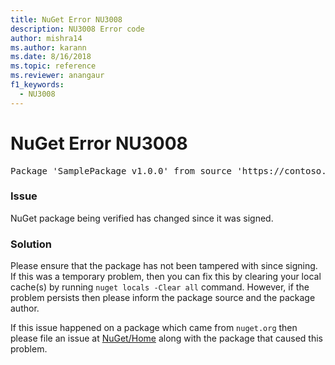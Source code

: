```yaml
---
title: NuGet Error NU3008
description: NU3008 Error code
author: mishra14
ms.author: karann
ms.date: 8/16/2018
ms.topic: reference
ms.reviewer: anangaur
f1_keywords: 
  - NU3008
---
```


# NuGet Error NU3008

<pre>Package 'SamplePackage v1.0.0' from source 'https://contoso.com/index.json': The package integrity check failed.</pre>

### Issue

NuGet package being verified has changed since it was signed.


### Solution

Please ensure that the package has not been tampered with since signing. If this was a temporary problem, then you can fix this by clearing your local cache(s) by running `nuget locals -Clear all` command. However, if the problem persists then please inform the package source and the package author.

If this issue happened on a package which came from `nuget.org` then please file an issue at [NuGet/Home](https://github.com/NuGet/Home/issues) along with the package that caused this problem.


